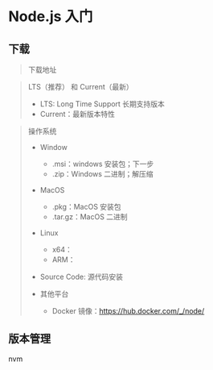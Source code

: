 # Node.js 入门

## 下载

> 下载地址

> LTS（推荐） 和 Current（最新）
>
> - LTS: Long Time Support 长期支持版本
> - Current：最新版本特性

> 操作系统
>
> - Window
>   - .msi：windows 安装包；下一步
>   - .zip：Windows 二进制；解压缩
> - MacOS
>   - .pkg：MacOS 安装包
>   - .tar.gz：MacOS 二进制
> - Linux
>
>   - x64：
>   - ARM：
>
> - Source Code: 源代码安装
>
> - 其他平台
>   - Docker 镜像：https://hub.docker.com/_/node/

## 版本管理

nvm
